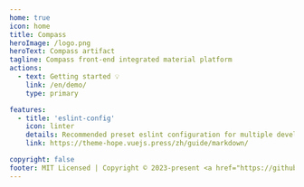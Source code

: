 ```yaml
---
home: true
icon: home
title: Compass
heroImage: /logo.png
heroText: Compass artifact
tagline: Compass front-end integrated material platform
actions:
  - text: Getting started 💡
    link: /en/demo/
    type: primary

features:
  - title: 'eslint-config'
    icon: linter
    details: Recommended preset eslint configuration for multiple development environments
    link: https://theme-hope.vuejs.press/zh/guide/markdown/

copyright: false
footer: MIT Licensed | Copyright © 2023-present <a href="https://github.com/Aiden-FE" target="_blank">Aiden</a>
---
```

